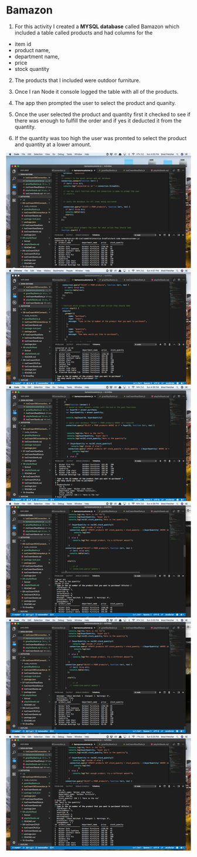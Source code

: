 # Bamazon
1. For this activity I created a **MYSQL database** called Bamazon which included a table called products and had columns for the 
* item id 
* product name, 
* department name, 
* price  
* stock quantity 

2. The products that I included were outdoor furniture.

3. Once I ran Node it console logged the table with all of the products. 
4. The app then prompted the user to select the product and quanity.
5. Once the user selected the product and quantity first it checked to see if there was enough to fulfill the order and if yes it deducted it from the quantity. 
6. If the quantity was too high the user was promted to select the product and quantity at a lower amount. 

![](images/pic1.png)
![](images/pic2.png)
![](images/pic3.png)
![](images/pic4.png)
![](images/pic5.png)
![](images/pic6.png)
